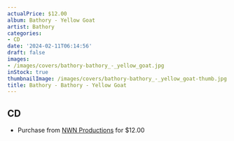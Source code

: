 ```yaml
---
actualPrice: $12.00
album: Bathory - Yellow Goat
artist: Bathory
categories:
- CD
date: '2024-02-11T06:14:56'
draft: false
images:
- /images/covers/bathory-bathory_-_yellow_goat.jpg
inStock: true
thumbnailImage: /images/covers/bathory-bathory_-_yellow_goat-thumb.jpg
title: Bathory - Bathory - Yellow Goat
---
```


## CD
* Purchase from [NWN Productions](http://shop.nwnprod.com/index.php?route=product/product&path=93&product_id=46660&sort=pd.name&order=ASC) for $12.00
